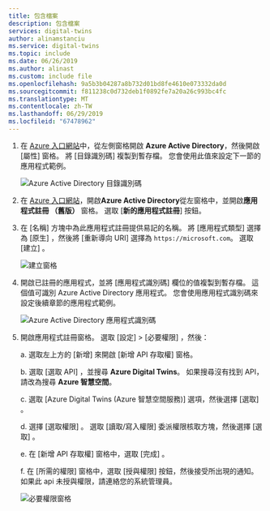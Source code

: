 ```yaml
---
title: 包含檔案
description: 包含檔案
services: digital-twins
author: alinamstanciu
ms.service: digital-twins
ms.topic: include
ms.date: 06/26/2019
ms.author: alinast
ms.custom: include file
ms.openlocfilehash: 9a5b3b04287a8b732d01bd8fe4610e073332da0d
ms.sourcegitcommit: f811238c0d732deb1f0892fe7a20a26c993bc4fc
ms.translationtype: MT
ms.contentlocale: zh-TW
ms.lasthandoff: 06/29/2019
ms.locfileid: "67478962"
---
```

1. 在 [Azure 入口網站](https://portal.azure.com)中，從左側窗格開啟 **Azure Active Directory**，然後開啟 [屬性]  窗格。 將 [目錄識別碼]  複製到暫存檔。 您會使用此值來設定下一節的應用程式範例。

    ![Azure Active Directory 目錄識別碼](./media/digital-twins-permissions-legacy/aad-app-reg-tenant.png)

1. 在  [Azure 入口網站](https://portal.azure.com)，開啟**Azure Active Directory**從左窗格中，並開啟**應用程式註冊 （舊版）** 窗格。 選取 [**新的應用程式註冊**] 按鈕。

1. 在 [名稱]  方塊中為此應用程式註冊提供易記的名稱。 將 [應用程式類型]  選擇為 [原生]  ，然後將 [重新導向 URI]  選擇為 `https://microsoft.com`。 選取 [建立]  。

    ![建立窗格](./media/digital-twins-permissions-legacy/aad-app-reg-create.png)

1.  開啟已註冊的應用程式，並將 [應用程式識別碼]  欄位的值複製到暫存檔。 這個值可識別 Azure Active Directory 應用程式。 您會使用應用程式識別碼來設定後續章節的應用程式範例。

    ![Azure Active Directory 應用程式識別碼](./media/digital-twins-permissions-legacy/aad-app-reg-app-id.png)

1. 開啟應用程式註冊窗格。 選取 [設定]   > [必要權限]  ，然後：

   a. 選取左上方的 [新增]  來開啟 [新增 API 存取權]  窗格。

   b. 選取 [選取 API]  ，並搜尋 **Azure Digital Twins**。 如果搜尋沒有找到 API，請改為搜尋 **Azure 智慧空間**。

   c. 選取 [Azure Digital Twins (Azure 智慧空間服務)]  選項，然後選擇 [選取]  。

   d. 選擇 [選取權限]  。 選取 [讀取/寫入權限]  委派權限核取方塊，然後選擇 [選取]  。

   e. 在 [新增 API 存取權]  窗格中，選取 [完成]  。

   f. 在 [所需的權限]  窗格中，選取 [授與權限]  按鈕，然後接受所出現的通知。 如果此 api 未授與權限，請連絡您的系統管理員。

      ![必要權限窗格](./media/digital-twins-permissions-legacy/aad-app-req-permissions.png)

 